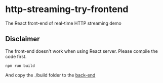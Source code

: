 # http-streaming-try-frontend

The React front-end of real-time HTTP streaming demo

## Disclaimer

The front-end doesn't work when using React server. Please compile the code first.

```
npm run build
```

And copy the ./build folder to the [back-end](https://github.com/MartinMa28/http-streaming-try-backend)
